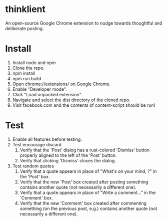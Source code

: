 # thinklient
An open-source Google Chrome extension to nudge towards thoughtful and deliberate posting.

# Install
1. Install node and npm
1. Clone the repo.
1. npm install
1. npm run build
1. Open chrome://extensions/ on Google Chrome.
1. Enable "Developer mode".
1. Click "Load unpacked extension".
1. Navigate and select the dist directory of the cloned repo.
1. Visit facebook.com and the contents of content-script should be run!

# Test
1. Enable all features before testing.
1. Test encourage discard
    1. Verify that the 'Post' dialog has a rust-colored 'Dismiss' button properly aligned to the left of the 'Post' button.
    1. Verify that clicking 'Dismiss' closes the dialog.
1. Test random quotes
    1. Verify that a quote appears in place of "What's on your mind, <HAL>?" in the 'Post' box.
    1. Verify that the new 'Post' box created after posting something contains another quote (not necessarily a different one).
    1. Verify that a quote appears in place of "Write a comment..." in the 'Comment' box.
    1. Verify that the new 'Comment' box created after commenting something (on the previous post, e.g.) contains another quote (not necessarily a different one).
